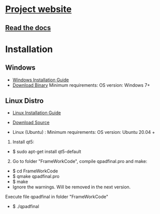 # [Project website](https://udaanproject.org)
## [Read the docs](https://posteditingtool.readthedocs.io/en/latest/)


# Installation

## Windows 
- [Windows Installation Guide](https://docs.google.com/document/d/16P1UZ2t1Dd8qhAsl2UqL5hTkrsOkBJqr/edit)
- [Download Binary](https://www.cse.iitb.ac.in/~ayusham/Udaan-Windows-v4.0.zip)
Minimum requirements:
OS version: Windows 7+

## Linux Distro
- [Linux Installation Guide](https://docs.google.com/document/d/15PbeYfdMl1eMypAMoqibG6Z5dxipfx_aZBSAhifTlec/edit)
- [Download Source](https://www.cse.iitb.ac.in/~ayusham/Udaan-Linux-v4.0.tar.xz)

- Linux (Ubuntu) : Minimum requirements: OS version: Ubuntu 20.04 +

1. Install qt5:
- $ sudo apt-get install qt5-default

2. Go to folder "FrameWorkCode", compile qpadfinal.pro and make:
- $ cd FrameWorkCode
- $ qmake qpadfinal.pro
- $ make
- Ignore the warnings. Will be removed in the next version.


Execute file qpadfinal in folder "FrameWorkCode"
- $ ./qpadfinal
